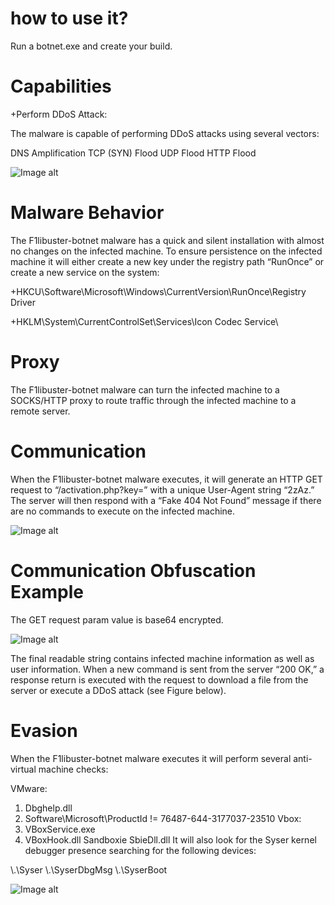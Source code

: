 # how to use it?

Run a botnet.exe and create your build.




# Capabilities

+Perform DDoS Attack:

The malware is capable of performing DDoS attacks using several vectors:

DNS Amplification
TCP (SYN) Flood
UDP Flood
HTTP Flood

![Image alt](https://github.com/F1libuster/F1libuster-botnet/blob/main/botnet.png)

# Malware Behavior

The F1libuster-botnet malware has a quick and silent installation with almost no changes on the infected machine. To ensure persistence on the infected machine it will either create a new key under the registry path “RunOnce” or create a new service on the system:

+HKCU\Software\Microsoft\Windows\CurrentVersion\RunOnce\Registry Driver

+HKLM\System\CurrentControlSet\Services\Icon Codec Service\

# Proxy

The F1libuster-botnet malware can turn the infected machine to a SOCKS/HTTP proxy to route traffic through the infected machine to a remote server.

# Communication

When the F1libuster-botnet malware executes, it will generate an HTTP GET request to “/activation.php?key=” with a unique User-Agent string “2zAz.” The server will then respond with a “Fake 404 Not Found” message if there are no commands to execute on the infected machine.

![Image alt](https://github.com/F1libuster/F1libuster-botnet/blob/main/botnet2.png)

# Communication Obfuscation Example

The GET request param value is base64 encrypted.

![Image alt](https://github.com/F1libuster/F1libuster-botnet/blob/main/botnet3.jpg)

The final readable string contains infected machine information as well as user information. When a new command is sent from the server “200 OK,” a response return is executed with the request to download a file from the server or execute a DDoS attack (see Figure below).

# Evasion

When the F1libuster-botnet malware executes it will perform several anti-virtual machine checks:

VMware:
1) Dbghelp.dll
2) Software\Microsoft\ProductId != 76487-644-3177037-23510
Vbox:
1) VBoxService.exe
2) VBoxHook.dll
Sandboxie
SbieDll.dll
It will also look for the Syser kernel debugger presence searching for the following devices:

\\.\Syser
\\.\SyserDbgMsg
\\.\SyserBoot

![Image alt](https://github.com/F1libuster/F1libuster-botnet/blob/main/botnet4.jpg)

